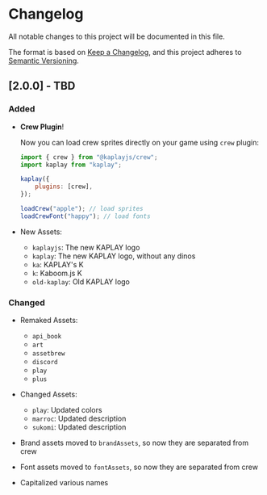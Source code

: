 # Changelog

All notable changes to this project will be documented in this file.

The format is based on [Keep a Changelog](https://keepachangelog.com/en/1.1.0/),
and this project adheres to
[Semantic Versioning](https://semver.org/spec/v2.0.0.html).

## [2.0.0] - TBD

### Added

- **Crew Plugin**!

  Now you can load crew sprites directly on your game using `crew` plugin:
  ```js
  import { crew } from "@kaplayjs/crew";
  import kaplay from "kaplay";

  kaplay({
      plugins: [crew],
  });

  loadCrew("apple"); // load sprites
  loadCrewFont("happy"); // load fonts
  ```

- New Assets:
  - `kaplayjs`: The new KAPLAY logo
  - `kaplay`: The new KAPLAY logo, without any dinos
  - `ka`: KAPLAY's K
  - `k`: Kaboom.js K
  - `old-kaplay`: Old KAPLAY logo

### Changed

- Remaked Assets:
  - `api_book`
  - `art`
  - `assetbrew`
  - `discord`
  - `play`
  - `plus`

- Changed Assets:
  - `play`: Updated colors
  - `marroc`: Updated description
  - `sukomi`: Updated description

- Brand assets moved to `brandAssets`, so now they are separated from crew
- Font assets moved to `fontAssets`, so now they are separated from crew
- Capitalized various names
